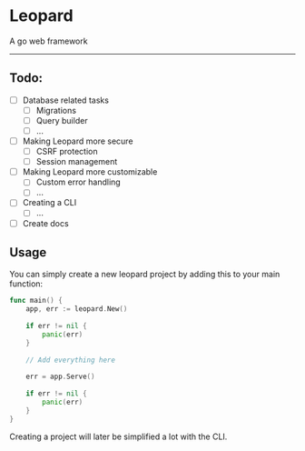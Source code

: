 # Leopard
A go web framework

---

## Todo:
 - [ ] Database related tasks
    - [ ] Migrations
    - [ ] Query builder
    - [ ] ...
 - [ ] Making Leopard more secure
    - [ ] CSRF protection
    - [ ] Session management
 - [ ] Making Leopard more customizable
    - [ ] Custom error handling
    - [ ] ...
 - [ ] Creating a CLI
    - [ ] ...
 - [ ] Create docs
 
## Usage
You can simply create a new leopard project by adding this to your main function:

```go
func main() {
    app, err := leopard.New()
    
    if err != nil {
        panic(err)
    }
    
    // Add everything here
    
    err = app.Serve()
    
    if err != nil {
        panic(err)
    }
}
```
Creating a project will later be simplified a lot with the CLI.  
